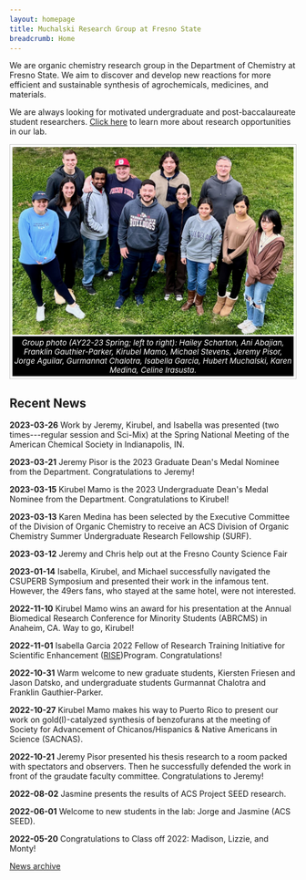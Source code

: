 ```yaml
---
layout: homepage
title: Muchalski Research Group at Fresno State
breadcrumb: Home
---
```

<!-- Be careful. Image extension is case sensitive. -->

<style>
figure {
  border: 1px #cccccc solid;
  padding: 4px;
  margin: auto;
}

figcaption {
  background-color: black;
  color: white;
  font-style: italic;
  padding: 3px;
  text-align: center;
  font-size: 10pt;
}
</style>

<p class="lead">We are organic chemistry research group in the Department of Chemistry at Fresno State. We aim to discover and develop new reactions for more efficient and sustainable synthesis of agrochemicals, medicines, and materials.</p>

<p class="lead">We are always looking for motivated undergraduate and post-baccalaureate student researchers. <a href="/research/opportunities/">Click here</a> to learn more about research opportunities in our lab.</p>

<figure>
<img src="/img/hmlab-photo-2023.jpeg" alt="group photo" />
<figcaption>Group photo (AY22-23 Spring; left to right): Hailey Scharton, Ani Abajian, Franklin Gauthier-Parker, Kirubel Mamo, Michael Stevens, Jeremy Pisor, Jorge Aguilar, Gurmannat Chalotra, Isabella Garcia, Hubert Muchalski, Karen Medina, Celine Irasusta.</figcaption>
</figure>

## Recent News

<!-- DON'T FORGET TO UPDATE _config.yml and put new date under "Last update" -->

**2023-03-26** Work by Jeremy, Kirubel, and Isabella was presented (two times---regular session and Sci-Mix) at the Spring National Meeting of the American Chemical Society in Indianapolis, IN. 

**2023-03-21** Jeremy Pisor is the 2023 Graduate Dean's Medal Nominee from the Department. Congratulations to Jeremy!

**2023-03-15** Kirubel Mamo is the 2023 Undergraduate Dean's Medal Nominee from the Department. Congratulations to Kirubel!

**2023-03-13** Karen Medina has been selected by the Executive Committee of the Division of Organic Chemistry to receive an ACS Division of Organic Chemistry Summer Undergraduate Research Fellowship (SURF). 

**2023-03-12** Jeremy and Chris help out at the Fresno County Science Fair

**2023-01-14** Isabella, Kirubel, and Michael successfully navigated the CSUPERB Symposium and presented their work in the infamous tent. However, the 49ers fans, who stayed at the same hotel, were not interested. 

**2022-11-10** Kirubel Mamo wins an award for his presentation at the Annual Biomedical Research Conference for Minority Students (ABRCMS) in Anaheim, CA. Way to go, Kirubel! 

**2022-11-01** Isabella Garcia 2022 Fellow of Research Training Initiative for Scientific Enhancement ([RISE](https://csm.fresnostate.edu/rise/index.html))Program. Congratulations!

**2022-10-31** Warm welcome to new graduate students, Kiersten Friesen and Jason Datsko, and undergraduate students Gurmannat Chalotra and Franklin Gauthier-Parker. 

**2022-10-27** Kirubel Mamo makes his way to Puerto Rico to present our work on gold(I)-catalyzed synthesis of benzofurans at the meeting of Society for Advancement of Chicanos/Hispanics & Native Americans in Science (SACNAS). 

**2022-10-21** Jeremy Pisor presented his thesis research to a room packed with spectators and observers. Then he successfully defended the work in front of the graudate faculty committee. Congratulations to Jeremy!

**2022-08-02** Jasmine presents the results of ACS Project SEED research. 

**2022-06-01** Welcome to new students in the lab: Jorge and Jasmine (ACS SEED). 

**2022-05-20** Congratulations to Class off 2022: Madison, Lizzie, and Monty!

[News archive](/archive)
